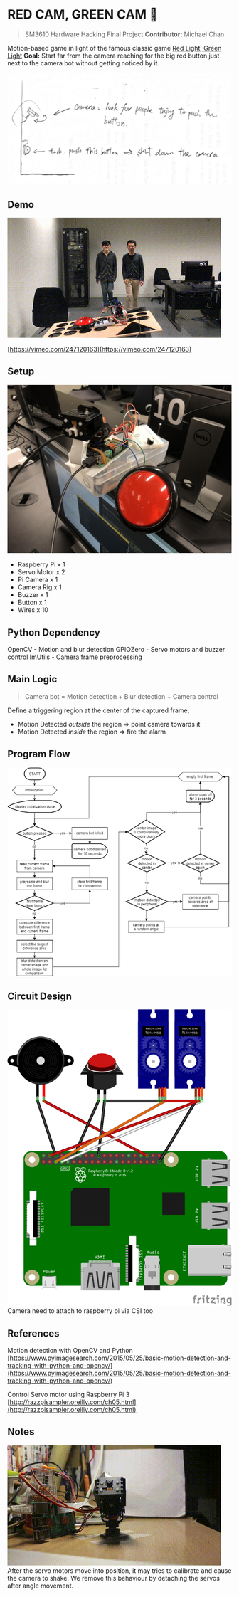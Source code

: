 # RED CAM, GREEN CAM :vertical_traffic_light:

>SM3610 Hardware Hacking Final Project
>**Contributor:** Michael Chan

Motion-based game in light of the famous classic game [Red Light, Green Light](https://en.wikipedia.org/wiki/Statues_(game))
**Goal:** Start far from the camera reaching for the big red button just next to the camera bot without getting noticed by it.

![diagram](docs/diagram.png)

## Demo

![demo](docs/demo.gif)

[https://vimeo.com/247120163](https://vimeo.com/247120163)

## Setup

![equiments](docs/equi.jpg)

 - Raspberry Pi x 1 	
 - Servo Motor x 2
 - Pi Camera x 1	
 - Camera Rig x 1
 - Buzzer x 1		
 - Button x 1
 - Wires x 10

## Python Dependency

OpenCV 	- Motion and blur detection
GPIOZero 	- Servo motors and buzzer control
ImUtils	- Camera frame preprocessing

## Main Logic

> Camera bot = Motion detection + Blur detection + Camera control

Define a triggering region at the center of the captured frame, 
 - Motion Detected *outside* the region => point camera towards it
 - Motion Detected *inside* the region => fire the alarm


## Program Flow

![image alt text](docs/flow.png)

## Circuit Design

![image alt text](docs/layout.png)
Camera need to attach to raspberry pi via CSI too

## References

Motion detection with OpenCV and Python [https://www.pyimagesearch.com/2015/05/25/basic-motion-detection-and-tracking-with-python-and-opencv/](https://www.pyimagesearch.com/2015/05/25/basic-motion-detection-and-tracking-with-python-and-opencv/)

Control Servo motor using Raspberry Pi 3 [http://razzpisampler.oreilly.com/ch05.html](http://razzpisampler.oreilly.com/ch05.html)

## Notes

![shake](docs/shake.gif)  
After the servo motors move into position, it may tries to calibrate and cause the camera to shake.  We remove this behaviour by detaching the servos after angle movement.